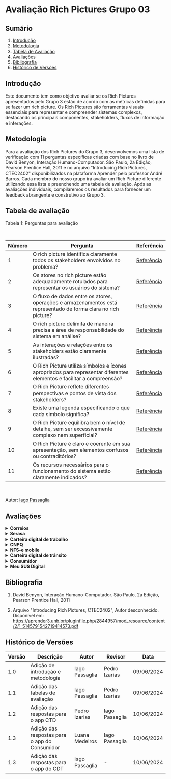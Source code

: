 # Avaliação Rich Pictures Grupo 03

## Sumário
1. [Introdução](#introdução)
2. [Metodologia](#metodologia)
3. [Tabela de Avaliação](#tabela-de-avaliação)
4. [Avaliações](#avaliações)
5. [Bibliografia](#bibliografia)
6. [Histórico de Versões](#histórico-de-versões)

## Introdução

Este documento tem como objetivo avaliar se os Rich Pictures apresentados pelo Grupo 3 estão de acordo com as métricas definidas para se fazer um rich picture. Os Rich Pictures são ferramentas visuais essenciais para representar e compreender sistemas complexos, destacando os principais componentes, stakeholders, fluxos de informação e interações.

## Metodologia

Para a avaliação dos Rich Pictures do Grupo 3, desenvolvemos uma lista de verificação com 11 perguntas específicas criadas com base no livro de David Benyon, Interação Humano-Computador. São Paulo, 2a Edição, Pearson Prentice Hall, 2011 e no arquivo "Introducing Rich Pictures, CTEC2402" disponibilizados na plataforma Aprender pelo professor André Barros. Cada membro do nosso grupo irá avaliar um Rich Picture diferente utilizando essa lista e preenchendo uma tabela de avaliação. Após as avaliações individuais, compilaremos os resultados para fornecer um feedback abrangente e construtivo ao Grupo 3.

## Tabela de avaliação

Tabela 1: Perguntas para avaliação

<br>

| Número | Pergunta                      | Referência | 
|--------|-------------------------------| ---------|
|    1    | O rich picture identifica claramente todos os stakeholders envolvidos no problema? | [Referência](http://systems.open.ac.uk/materials/T552/pages/rich/richAppendix.html)|
|    2    | Os atores no rich picture estão adequadamente rotulados para representar os usuários do sistema? | [Referência](http://systems.open.ac.uk/materials/T552/pages/rich/richAppendix.html)
|    3    | O fluxo de dados entre os atores, operações e armazenamentos está representado de forma clara no rich picture? | [Referência](http://systems.open.ac.uk/materials/T552/pages/rich/richAppendix.html)
|    4    | O rich picture delimita de maneira precisa a área de responsabilidade do sistema em análise? | [Referência](http://systems.open.ac.uk/materials/T552/pages/rich/richAppendix.html)
|    5    | As interações e relações entre os stakeholders estão claramente ilustradas?| [Referência](https://aprender3.unb.br/pluginfile.php/2844957/mod_resource/content/2/1_5145791542719414573.pdf) |
|    6    | O Rich Picture utiliza símbolos e ícones apropriados para representar diferentes elementos e facilitar a compreensão? | [Referência](https://aprender3.unb.br/pluginfile.php/2844957/mod_resource/content/2/1_5145791542719414573.pdf) |
|    7    | O Rich Picture reflete diferentes perspectivas e pontos de vista dos stakeholders? | [Referência](https://aprender3.unb.br/pluginfile.php/2844957/mod_resource/content/2/1_5145791542719414573.pdf)|
|    8    | Existe uma legenda especificando o que cada simbolo significa? | [Referência](https://aprender3.unb.br/pluginfile.php/2844957/mod_resource/content/2/1_5145791542719414573.pdf)|
|    9    | O Rich Picture equilibra bem o nível de detalhe, sem ser excessivamente complexo nem superficial? | [Referência](http://systems.open.ac.uk/materials/T552/pages/rich/richAppendix.html)|
|    10   | O Rich Picture é claro e coerente em sua apresentação, sem elementos confusos ou contraditórios? | [Referência](http://systems.open.ac.uk/materials/T552/pages/rich/richAppendix.html)|
|    11   | Os recursos necessários para o funcionamento do sistema estão claramente indicados? | [Referência](https://aprender3.unb.br/pluginfile.php/2844957/mod_resource/content/2/1_5145791542719414573.pdf)|
<br>

Autor: [Iago Passaglia](https://github.com/paxxaglia)


## Avaliações

<details>
  <summary size="20"><b> Correios </b></summary> 

  <br>


Tabela 2: Avaliação Correios

<br>

| Número | Pergunta                      | Resposta | 
|--------|-------------------------------| ---------|
|    1    | O rich picture identifica claramente todos os stakeholders envolvidos no problema? | ------|
|    2    | Os atores no rich picture estão adequadamente rotulados para representar os usuários do sistema? | ------|
|    3    | O fluxo de dados entre os atores, operações e armazenamentos está representado de forma clara no rich picture? | ------|
|    4    | O rich picture delimita de maneira precisa a área de responsabilidade do sistema em análise? | ------|
|    5    | As interações e relações entre os stakeholders estão claramente ilustradas?| ------|
|    6    | O Rich Picture utiliza símbolos e ícones apropriados para representar diferentes elementos e facilitar a compreensão? | ------|
|    7    | O Rich Picture reflete diferentes perspectivas e pontos de vista dos stakeholders? | ------|
|    8    | Existe uma legenda especificando o que cada simbolo significa? | ------|
|    9    | O Rich Picture equilibra bem o nível de detalhe, sem ser excessivamente complexo nem superficial? | ------|
|    10   | O Rich Picture é claro e coerente em sua apresentação, sem elementos confusos ou contraditórios? | ------|
|    11   | Os recursos necessários para o funcionamento do sistema estão claramente indicados? | ------|
<br>

Autor: [Iago Passaglia](https://github.com/paxxaglia)

</details>

<details>
  <summary size="20"><b> Serasa </b></summary> 

<br>

Tabela 2: Avaliação Serasa

<br>

| Número | Pergunta                      | Resposta | 
|--------|-------------------------------| ---------|
|    1    | O rich picture identifica claramente todos os stakeholders envolvidos no problema? | ------|
|    2    | Os atores no rich picture estão adequadamente rotulados para representar os usuários do sistema? | ------|
|    3    | O fluxo de dados entre os atores, operações e armazenamentos está representado de forma clara no rich picture? | ------|
|    4    | O rich picture delimita de maneira precisa a área de responsabilidade do sistema em análise? | ------|
|    5    | As interações e relações entre os stakeholders estão claramente ilustradas?| ------|
|    6    | O Rich Picture utiliza símbolos e ícones apropriados para representar diferentes elementos e facilitar a compreensão? | ------|
|    7    | O Rich Picture reflete diferentes perspectivas e pontos de vista dos stakeholders? | ------|
|    8    | Existe uma legenda especificando o que cada simbolo significa? | ------|
|    9    | O Rich Picture equilibra bem o nível de detalhe, sem ser excessivamente complexo nem superficial? | ------|
|    10   | O Rich Picture é claro e coerente em sua apresentação, sem elementos confusos ou contraditórios? | ------|
|    11   | Os recursos necessários para o funcionamento do sistema estão claramente indicados? | ------|
<br>

Autor: [Iago Passaglia](https://github.com/paxxaglia)

</details>

<details>
  <summary size="20"><b> Carteira digital de trabalho </b></summary> 

  <br>

Tabela 3: Avaliação Carteira Digital de Trabalho

<br>

| Número | Pergunta                      | Resposta | 
|--------|-------------------------------| ---------|
|    1    | O rich picture identifica claramente todos os stakeholders envolvidos no problema? | Sim |
|    2    | Os atores no rich picture estão adequadamente rotulados para representar os usuários do sistema? | Não |
|    3    | O fluxo de dados entre os atores, operações e armazenamentos está representado de forma clara no rich picture? | Sim |
|    4    | O rich picture delimita de maneira precisa a área de responsabilidade do sistema em análise? | Não |
|    5    | As interações e relações entre os stakeholders estão claramente ilustradas?| Sim |
|    6    | O Rich Picture utiliza símbolos e ícones apropriados para representar diferentes elementos e facilitar a compreensão? | Sim |
|    7    | O Rich Picture reflete diferentes perspectivas e pontos de vista dos stakeholders? | Sim |
|    8    | Existe uma legenda especificando o que cada simbolo significa? | Sim |
|    9    | O Rich Picture equilibra bem o nível de detalhe, sem ser excessivamente complexo nem superficial? | Incompleto |
|    10   | O Rich Picture é claro e coerente em sua apresentação, sem elementos confusos ou contraditórios? | Sim |
|    11   | Os recursos necessários para o funcionamento do sistema estão claramente indicados? | Sim |
<br>

Autor: [Pedro Izarias](https://github.com/Izarias)

</details>

<details>
  <summary size="20"><b> CNPQ </b></summary> 

<br>

Tabela 4: Avaliação CNPQ

<br>

| Número | Pergunta                      | Resposta | 
|--------|-------------------------------| ---------|
|    1    | O rich picture identifica claramente todos os stakeholders envolvidos no problema? | ------|
|    2    | Os atores no rich picture estão adequadamente rotulados para representar os usuários do sistema? | ------|
|    3    | O fluxo de dados entre os atores, operações e armazenamentos está representado de forma clara no rich picture? | ------|
|    4    | O rich picture delimita de maneira precisa a área de responsabilidade do sistema em análise? | ------|
|    5    | As interações e relações entre os stakeholders estão claramente ilustradas?| ------|
|    6    | O Rich Picture utiliza símbolos e ícones apropriados para representar diferentes elementos e facilitar a compreensão? | ------|
|    7    | O Rich Picture reflete diferentes perspectivas e pontos de vista dos stakeholders? | ------|
|    8    | Existe uma legenda especificando o que cada simbolo significa? | ------|
|    9    | O Rich Picture equilibra bem o nível de detalhe, sem ser excessivamente complexo nem superficial? | ------|
|    10   | O Rich Picture é claro e coerente em sua apresentação, sem elementos confusos ou contraditórios? | ------|
|    11   | Os recursos necessários para o funcionamento do sistema estão claramente indicados? | ------|
<br>

Autor: [Iago Passaglia](https://github.com/paxxaglia)

</details>

<details>
  <summary size="20"><b> NFS-e mobile </b></summary> 

<br>

Tabela 5: Avaliação NFS-e mobile

<br>

| Número | Pergunta                      | Resposta | 
|--------|-------------------------------| ---------|
|    1    | O rich picture identifica claramente todos os stakeholders envolvidos no problema? | Sim |
|    2    | Os atores no rich picture estão adequadamente rotulados para representar os usuários do sistema? | Sim | 
|    3    | O fluxo de dados entre os atores, operações e armazenamentos está representado de forma clara no rich picture? | Não |
|    4    | O rich picture delimita de maneira precisa a área de responsabilidade do sistema em análise? | Sim |
|    5    | As interações e relações entre os stakeholders estão claramente ilustradas?| Sim |
|    6    | O Rich Picture utiliza símbolos e ícones apropriados para representar diferentes elementos e facilitar a compreensão? | Sim |
|    7    | O Rich Picture reflete diferentes perspectivas e pontos de vista dos stakeholders? | Sim |
|    8    | Existe uma legenda especificando o que cada simbolo significa? | Sim |
|    9    | O Rich Picture equilibra bem o nível de detalhe, sem ser excessivamente complexo nem superficial? | Incompleto, poucas informações |
|    10   | O Rich Picture é claro e coerente em sua apresentação, sem elementos confusos ou contraditórios? | Não |
|    11   | Os recursos necessários para o funcionamento do sistema estão claramente indicados? | Sim |
<br>

Autor: [Iago Passaglia](https://github.com/paxxaglia)
</details>

<details>
  <summary size="20"><b> Carteira digital de trânsito </b></summary> 

<br>

Tabela 6: Avaliação Carteira digital de trânsito

<br>

| Número | Pergunta                      | Resposta | 
|--------|-------------------------------| ---------|
|    1    | O rich picture identifica claramente todos os stakeholders envolvidos no problema? | ------|
|    2    | Os atores no rich picture estão adequadamente rotulados para representar os usuários do sistema? | ------|
|    3    | O fluxo de dados entre os atores, operações e armazenamentos está representado de forma clara no rich picture? | ------|
|    4    | O rich picture delimita de maneira precisa a área de responsabilidade do sistema em análise? | ------|
|    5    | As interações e relações entre os stakeholders estão claramente ilustradas?| ------|
|    6    | O Rich Picture utiliza símbolos e ícones apropriados para representar diferentes elementos e facilitar a compreensão? | ------|
|    7    | O Rich Picture reflete diferentes perspectivas e pontos de vista dos stakeholders? | ------|
|    8    | Existe uma legenda especificando o que cada simbolo significa? | ------|
|    9    | O Rich Picture equilibra bem o nível de detalhe, sem ser excessivamente complexo nem superficial? | ------|
|    10   | O Rich Picture é claro e coerente em sua apresentação, sem elementos confusos ou contraditórios? | ------|
|    11   | Os recursos necessários para o funcionamento do sistema estão claramente indicados? | ------|
<br>

Autor: [Iago Passaglia](https://github.com/paxxaglia)

</details>

<details>
  <summary size="20"><b> Consumidor </b></summary> 

<br>

Tabela 7: Avaliação Consumidor

<br>

| Número | Pergunta                      | Resposta | 
|--------|-------------------------------| ---------|
|    1    | O rich picture identifica claramente todos os stakeholders envolvidos no problema? | Sim |
|    2    | Os atores no rich picture estão adequadamente rotulados para representar os usuários do sistema? | Sim |
|    3    | O fluxo de dados entre os atores, operações e armazenamentos está representado de forma clara no rich picture? | Sim |
|    4    | O rich picture delimita de maneira precisa a área de responsabilidade do sistema em análise? | Sim |
|    5    | As interações e relações entre os stakeholders estão claramente ilustradas?| Sim |
|    6    | O Rich Picture utiliza símbolos e ícones apropriados para representar diferentes elementos e facilitar a compreensão? | Sim |
|    7    | O Rich Picture reflete diferentes perspectivas e pontos de vista dos stakeholders? | Sim |
|    8    | Existe uma legenda especificando o que cada simbolo significa? | Sim |
|    9    | O Rich Picture equilibra bem o nível de detalhe, sem ser excessivamente complexo nem superficial? | Sim |
|    10   | O Rich Picture é claro e coerente em sua apresentação, sem elementos confusos ou contraditórios? | Sim |
|    11   | Os recursos necessários para o funcionamento do sistema estão claramente indicados? | Sim |
<br>

Autor: [Luana Medeiros](https://github.com/LuaMedeiros)


</details>

<details>
  <summary size="20"><b> Meu SUS Digital </b></summary> 

<br>


Tabela 8: Avaliação Meu SUS Digital

<br>

| Número | Pergunta                      | Resposta | 
|--------|-------------------------------| ---------|
|    1    | O rich picture identifica claramente todos os stakeholders envolvidos no problema? | ------|
|    2    | Os atores no rich picture estão adequadamente rotulados para representar os usuários do sistema? | ------|
|    3    | O fluxo de dados entre os atores, operações e armazenamentos está representado de forma clara no rich picture? | ------|
|    4    | O rich picture delimita de maneira precisa a área de responsabilidade do sistema em análise? | ------|
|    5    | As interações e relações entre os stakeholders estão claramente ilustradas?| ------|
|    6    | O Rich Picture utiliza símbolos e ícones apropriados para representar diferentes elementos e facilitar a compreensão? | ------|
|    7    | O Rich Picture reflete diferentes perspectivas e pontos de vista dos stakeholders? | ------|
|    8    | Existe uma legenda especificando o que cada simbolo significa? | ------|
|    9    | O Rich Picture equilibra bem o nível de detalhe, sem ser excessivamente complexo nem superficial? | ------|
|    10   | O Rich Picture é claro e coerente em sua apresentação, sem elementos confusos ou contraditórios? | ------|
|    11   | Os recursos necessários para o funcionamento do sistema estão claramente indicados? | ------|
<br>

Autor: [Iago Passaglia](https://github.com/paxxaglia)


</details>


## Bibliografia

1. David Benyon, Interação Humano-Computador. São Paulo, 2a Edição, Pearson Prentice Hall, 2011
   
2. Arquivo "Introducing Rich Pictures, CTEC2402", Autor desconhecido. Disponível em: <https://aprender3.unb.br/pluginfile.php/2844957/mod_resource/content/2/1_5145791542719414573.pdf>


## Histórico de Versões

| Versão | Descrição                     | Autor           | Revisor | Data       |
|--------|-------------------------------|-----------------|------------|---------|
| 1.0    | Adição de introdução e metodologia | Iago Passaglia  | Pedro Izarias | 09/06/2024 |
| 1.1    | Adição das tabelas de avaliação | Iago Passaglia  | Pedro Izarias | 09/06/2024 |
| 1.2    | Adição das respostas para o app CTD | Pedro Izarias  | Iago Passaglia | 10/06/2024 |
| 1.3    | Adição das respostas para o app do Consumidor | Luana Medeiros | Iago Passaglia | 10/06/2024 |
| 1.3    | Adição das respostas para o app do CDT | Iago Passaglia  | - | 10/06/2024 |
